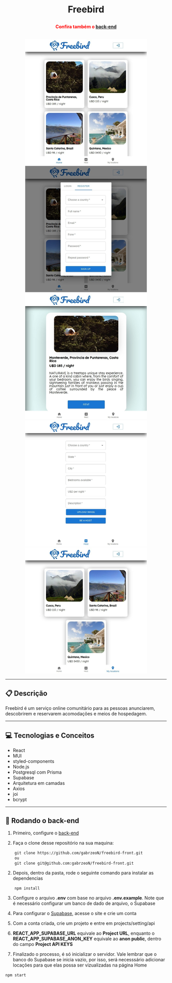 # <p align = "center"> Freebird </p>

#### <p align = "center" style="color:red" > Confira também o [back-end](https://github.com/gabrzeoN/freebird-back) </p>
##
<div align = "center" >
    <img src="./readme_pics/Freebird-1.jpeg" width="380px" />
    <img src="./readme_pics/Freebird-2.jpeg" width="380px" />
    <img src="./readme_pics/Freebird-3.jpeg" width="380px" />
    <img src="./readme_pics/Freebird-4.jpeg" width="380px" />
    <img src="./readme_pics/Freebird-5.jpeg" width="380px" />
</div>

***

##  :clipboard: Descrição

Freebird é um serviço online comunitário para as pessoas anunciarem, descobrirem e reservarem acomodações e meios de hospedagem.

***

## :computer:	 Tecnologias e Conceitos 

- React
- MUI
- styled-components
- Node.js
- Postgresql com Prisma
- Supabase
- Arquitetura em camadas
- Axios
- joi
- bcrypt

***

## 🏁 Rodando o back-end

1. Primeiro, configure o [back-end](https://github.com/gabrzeoN/freebird-back)

2. Faça o clone desse repositório na sua maquina:
```
    git clone https://github.com/gabrzeoN/freebird-front.git
    ou
    git clone git@github.com:gabrzeoN/freebird-front.git
```

2. Depois, dentro da pasta, rode o seguinte comando para instalar as dependencias
```
    npm install
```

3. Configure o arquivo **.env**  com base no arquivo **.env.example**. Note que é necessário configurar um banco de dado de arquivo, o Supabase

4. Para configurar o [Supabase](https://github.com/gabrzeoN/freebird-back), acesse o site e crie um conta

5. Com a conta criada, crie um projeto e entre em projects/setting/api
  
6.  **REACT_APP_SUPABASE_URL** equivale ao **Project URL**, enquanto o **REACT_APP_SUPABASE_ANON_KEY** equivale ao **anon public**, dentro do campo **Project API KEYS**

7. Finalizado o processo, é só inicializar o servidor. Vale lembrar que o banco do Supabase se inicia vazio, por isso, será necesssário adicionar locações para que elas possa ser vizualizadas na página Home
```
npm start
```
